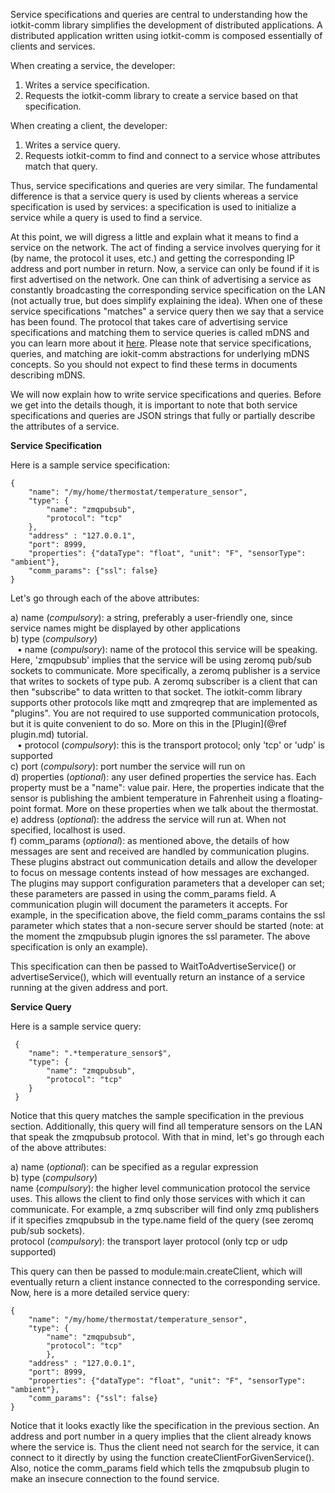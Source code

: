 
Service specifications and queries are central to understanding how the iotkit-comm library simplifies the development of
distributed applications. A distributed application written using iotkit-comm is composed essentially of clients and services.

When creating a service, the developer:

1) Writes a service specification. <BR>
2) Requests the iotkit-comm library to create a service based on that specification. <BR>

When creating a client, the developer:

1) Writes a service query. <BR>
2) Requests iotkit-comm to find and connect to a service whose attributes match that query. <BR>

Thus, service specifications and queries are very similar. The fundamental difference is that a service query is used
by clients whereas a service specification is used by services: a specification is used to initialize a service while a
query is used to find a service.

At this point, we will digress a little and explain what it means to find a service on the network. The act of finding
a service involves querying for it (by name, the protocol it uses, etc.) and getting the corresponding IP address and
port number in return. Now, a service can only be found if it is first advertised on the network. One can think of
advertising a service as constantly broadcasting the corresponding service specification on the LAN (not actually
true, but does simplify explaining the idea). When one of these service specifications "matches" a service query then
we say that a service has been found. The protocol that takes care of advertising service specifications and matching
them to service queries is called mDNS and you can learn more about it [here](http://en.wikipedia.org/wiki/Multicast_DNS).
Please note that service specifications, queries, and matching are iokit-comm abstractions for underlying mDNS concepts.
So you should not expect to find these terms in documents describing mDNS.

We will now explain how to write service specifications and queries. Before we get into the details though, it is
important to note that both service specifications and queries are JSON strings that fully or partially describe the
attributes of a service.

<B> Service Specification </B>

Here is a sample service specification:

    {
        "name": "/my/home/thermostat/temperature_sensor",
        "type": {
            "name": "zmqpubsub",
            "protocol": "tcp"
        },
        "address" : "127.0.0.1",
        "port": 8999,
        "properties": {"dataType": "float", "unit": "F", "sensorType": "ambient"},
        "comm_params": {"ssl": false}
    }

Let's go through each of the above attributes:

a) name (<I>compulsory</I>): a string, preferably a user-friendly one, since service names might be displayed by other
applications <BR>
b) type (<I>compulsory</I>) <BR>
    &ensp; &bull; name (<I>compulsory</I>): name of the protocol this service will be speaking. Here, 'zmqpubsub' implies that the
        service will be using zeromq pub/sub sockets to communicate. More specifically, a zeromq publisher is a
        service that writes to sockets of type pub. A zeromq subscriber is a client that can then "subscribe" to data
        written to that socket. The iotkit-comm library supports other protocols like mqtt and zmqreqrep that are implemented
        as "plugins". You are not required to use supported communication protocols, but it is quite convenient to do
        so. More on this in the [Plugin](@ref plugin.md) tutorial. <BR>
    &ensp; &bull; protocol (<I>compulsory</I>): this is the transport protocol; only 'tcp' or 'udp' is supported <BR>
c) port (<I>compulsory</I>): port number the service will run on <BR>
d) properties (<I>optional</I>): any user defined properties the service has. Each property must be a "name": value pair.
Here, the properties indicate that the sensor is publishing the ambient temperature in Fahrenheit using a
floating-point format. More on these properties when we talk about the thermostat. <BR>
e) address (<I>optional</I>): the address the service will run at. When not specified, localhost is used. <BR>
f) comm_params (<I>optional</I>): as mentioned above, the details of how messages are sent and received are handled by
communication plugins. These plugins abstract out communication details and allow the developer to focus on message
contents instead of how messages are exchanged. The plugins may support configuration parameters that a developer can
set; these parameters are passed in using the comm_params field. A communication plugin will document the parameters
it accepts. For example, in the specification above, the field comm_params contains the ssl parameter which states
that a non-secure server should be started (note: at the moment the zmqpubsub plugin ignores the ssl parameter. The
above specification is only an example). <BR>

This specification can then be passed to WaitToAdvertiseService() or advertiseService(), which will eventually return
an instance of a service running at the given address and port.

<B> Service Query </B>

Here is a sample service query:

     {
        "name": ".*temperature_sensor$",
        "type": {
            "name": "zmqpubsub",
            "protocol": "tcp"
        }
     }

Notice that this query matches the sample specification in the previous section. Additionally, this query will find
all temperature sensors on the LAN that speak the zmqpubsub protocol. With that in mind, let's go through each of the
above attributes:

a) name (<I>optional</I>): can be specified as a regular expression <BR>
b) type (<I>compulsory</I>) <BR>
        name (<I>compulsory</I>): the higher level communication protocol the service uses. This allows the client to find
        only those services with which it can communicate. For example, a zmq subscriber will find only zmq
        publishers if it specifies zmqpubsub in the type.name field of the query (see zeromq pub/sub sockets). <BR>
        protocol (<I>compulsory</I>): the transport layer protocol (only tcp or udp supported) <BR>

This query can then be passed to module:main.createClient, which will eventually return a client instance connected
to the corresponding service. Now, here is a more detailed service query:

    {
        "name": "/my/home/thermostat/temperature_sensor",
        "type": {
            "name": "zmqpubsub",
            "protocol": "tcp"
            },
        "address" : "127.0.0.1",
        "port": 8999,
        "properties": {"dataType": "float", "unit": "F", "sensorType": "ambient"},
        "comm_params": {"ssl": false}
    }

Notice that it looks exactly like the specification in the previous section. An address and port number in a query
implies that the client already knows where the service is. Thus the client need not search for the service, it can
connect to it directly by using the function createClientForGivenService(). Also, notice the comm_params field which
tells the zmqpubsub plugin to make an insecure connection to the found service.
